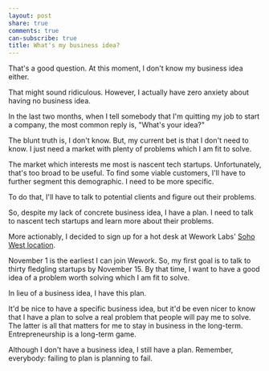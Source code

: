 ```yaml
---
layout: post
share: true
comments: true
can-subscribe: true
title: What's my business idea?
---
```


That's a good question.  At this moment, I don't know my business idea either.

That might sound ridiculous.  However, I actually have zero anxiety about having no business idea.

In the last two months, when I tell somebody that I'm quitting my job to start a company, the most common reply is, "What's your idea?"

The blunt truth is, I don't know.  But, my current bet is that I don't need to know.  I just need a market with plenty of problems which I am fit to solve.

The market which interests me most is nascent tech startups.  Unfortunately, that's too broad to be useful.  To find some viable customers, I'll have to further segment this demographic.  I need to be more specific.

To do that, I'll have to talk to potential clients and figure out their problems.

So, despite my lack of concrete business idea, I have a plan.  I need to talk to nascent tech startups and learn more about their problems.

More actionably, I decided to sign up for a hot desk at Wework Labs' [Soho West location](https://www.wework.com/locations/new-york-city/soho-west/).

November 1 is the earliest I can join Wework.  So, my first goal is to talk to thirty fledgling startups by November 15.  By that time, I want to have a good idea of a problem worth solving which I am fit to solve.

In lieu of a business idea, I have this plan.

It'd be nice to have a specific business idea, but it'd be even nicer to know that I have a plan to solve a real problem that people will pay me to solve.  The latter is all that matters for me to stay in business in the long-term.  Entrepreneurship is a long-term game.

Although I don't have a business idea, I still have a plan.  Remember, everybody: failing to plan is planning to fail.
